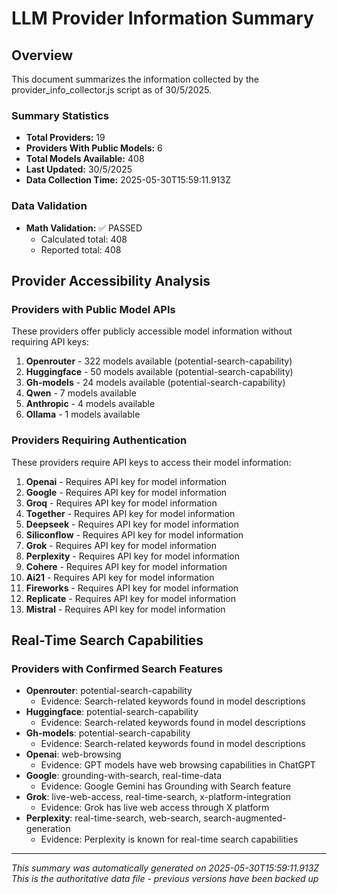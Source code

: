 # LLM Provider Information Summary

## Overview

This document summarizes the information collected by the provider_info_collector.js script as of 30/5/2025.

### Summary Statistics

- **Total Providers:** 19
- **Providers With Public Models:** 6
- **Total Models Available:** 408
- **Last Updated:** 30/5/2025
- **Data Collection Time:** 2025-05-30T15:59:11.913Z

### Data Validation

- **Math Validation:** ✅ PASSED
  - Calculated total: 408
  - Reported total: 408

## Provider Accessibility Analysis

### Providers with Public Model APIs

These providers offer publicly accessible model information without requiring API keys:

1. **Openrouter** - 322 models available (potential-search-capability)
2. **Huggingface** - 50 models available (potential-search-capability)
3. **Gh-models** - 24 models available (potential-search-capability)
4. **Qwen** - 7 models available
5. **Anthropic** - 4 models available
6. **Ollama** - 1 models available

### Providers Requiring Authentication

These providers require API keys to access their model information:

1. **Openai** - Requires API key for model information
2. **Google** - Requires API key for model information
3. **Groq** - Requires API key for model information
4. **Together** - Requires API key for model information
5. **Deepseek** - Requires API key for model information
6. **Siliconflow** - Requires API key for model information
7. **Grok** - Requires API key for model information
8. **Perplexity** - Requires API key for model information
9. **Cohere** - Requires API key for model information
10. **Ai21** - Requires API key for model information
11. **Fireworks** - Requires API key for model information
12. **Replicate** - Requires API key for model information
13. **Mistral** - Requires API key for model information

## Real-Time Search Capabilities

### Providers with Confirmed Search Features

- **Openrouter**: potential-search-capability
  - Evidence: Search-related keywords found in model descriptions
- **Huggingface**: potential-search-capability
  - Evidence: Search-related keywords found in model descriptions
- **Gh-models**: potential-search-capability
  - Evidence: Search-related keywords found in model descriptions
- **Openai**: web-browsing
  - Evidence: GPT models have web browsing capabilities in ChatGPT
- **Google**: grounding-with-search, real-time-data
  - Evidence: Google Gemini has Grounding with Search feature
- **Grok**: live-web-access, real-time-search, x-platform-integration
  - Evidence: Grok has live web access through X platform
- **Perplexity**: real-time-search, web-search, search-augmented-generation
  - Evidence: Perplexity is known for real-time search capabilities

---

*This summary was automatically generated on 2025-05-30T15:59:11.913Z*
*This is the authoritative data file - previous versions have been backed up*
